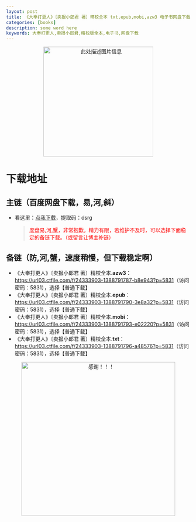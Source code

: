 ```yaml
---
layout: post
title: 《大奉打更人》〔卖报小郎君 著〕精校全本 txt,epub,mobi,azw3 电子书网盘下载
categories: [books]
description: some word here
keywords: 大奉打更人,卖报小郎君,精校版全本,电子书,网盘下载
---
```


<div align="center"><img src="https://qweree.cn/wp-content/uploads/2024/10/da-feng-da-geng-ren-tuya.jpg" alt="此处描述图片信息" width="300px" height="auto"></div>

# 下载地址

## 主链（百度网盘下载，易,河,斜）

- 看这里：[点我下载](https://pan.baidu.com/s/1iMXUbSbtZQZjDcqDmnWUyw?pwd=dsrg)，提取码：dsrg

  > <p style="color:red" >度盘易,河,蟹，非常抱歉。精力有限，若维护不及时，可以选择下面稳定的备链下载。（或留言让博主补链）</p>

## 备链（防,河,蟹，速度稍慢，但下载稳定啊）

- 《大奉打更人》〔卖报小郎君 著〕精校全本.**azw3**：<https://url03.ctfile.com/f/24333903-1388791787-b8e943?p=5831>（访问密码：5831），选择【普通下载】
- 《大奉打更人》〔卖报小郎君 著〕精校全本.**epub**：<https://url03.ctfile.com/f/24333903-1388791790-3e8a32?p=5831>（访问密码：5831），选择【普通下载】
- 《大奉打更人》〔卖报小郎君 著〕精校全本.**mobi**：<https://url03.ctfile.com/f/24333903-1388791793-e02220?p=5831>（访问密码：5831），选择【普通下载】
- 《大奉打更人》〔卖报小郎君 著〕精校全本.**txt**：<https://url03.ctfile.com/f/24333903-1388791796-a48576?p=5831>（访问密码：5831），选择【普通下载】

<div align="center"><img src="https://pic.imgdb.cn/item/6707df6bd29ded1a8ce37031.gif" alt="感谢！！！" width="420px" height="auto"/></div>
